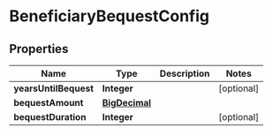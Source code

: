 
# BeneficiaryBequestConfig

## Properties
Name | Type | Description | Notes
------------ | ------------- | ------------- | -------------
**yearsUntilBequest** | **Integer** |  |  [optional]
**bequestAmount** | [**BigDecimal**](BigDecimal.md) |  | 
**bequestDuration** | **Integer** |  |  [optional]



